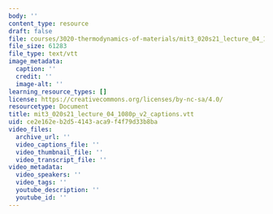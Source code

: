 ```yaml
---
body: ''
content_type: resource
draft: false
file: courses/3020-thermodynamics-of-materials/mit3_020s21_lecture_04_1080p_v2_captions.vtt
file_size: 61283
file_type: text/vtt
image_metadata:
  caption: ''
  credit: ''
  image-alt: ''
learning_resource_types: []
license: https://creativecommons.org/licenses/by-nc-sa/4.0/
resourcetype: Document
title: mit3_020s21_lecture_04_1080p_v2_captions.vtt
uid: ce2e162e-b2d5-4143-aca9-f4f79d33b8ba
video_files:
  archive_url: ''
  video_captions_file: ''
  video_thumbnail_file: ''
  video_transcript_file: ''
video_metadata:
  video_speakers: ''
  video_tags: ''
  youtube_description: ''
  youtube_id: ''
---
```

